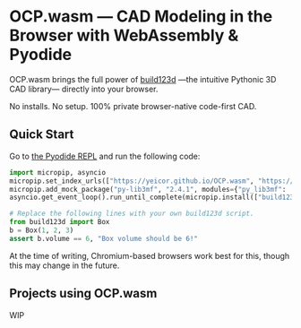 # OCP.wasm — CAD Modeling in the Browser with WebAssembly & Pyodide

OCP.wasm brings the full power of [build123d](https://build123d.readthedocs.io/) —the intuitive Pythonic 3D CAD library—
directly into your browser.

No installs. No setup. 100% private browser-native code-first CAD.


## Quick Start

Go to [the Pyodide REPL](https://pyodide.org/en/latest/console.html) and run the following code:

```py
import micropip, asyncio
micropip.set_index_urls(["https://yeicor.github.io/OCP.wasm", "https://pypi.org/simple"])
micropip.add_mock_package("py-lib3mf", "2.4.1", modules={"py_lib3mf": '''import micropip; import asyncio; asyncio.run(micropip.install("lib3mf")); from lib3mf import *'''}) # Only required for build123d<0.10.0
asyncio.get_event_loop().run_until_complete(micropip.install(["build123d", "sqlite3"]))

# Replace the following lines with your own build123d script.
from build123d import Box
b = Box(1, 2, 3)
assert b.volume == 6, "Box volume should be 6!"
```

At the time of writing, Chromium-based browsers work best for this, though this may change in the future.

## Projects using OCP.wasm

WIP
